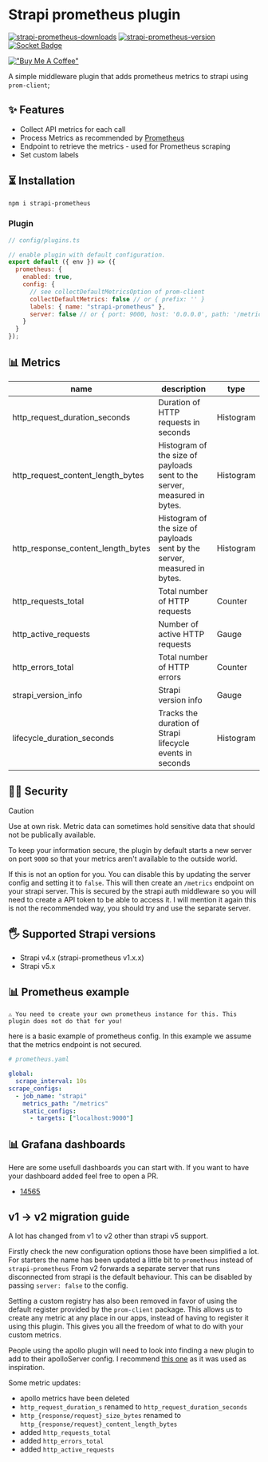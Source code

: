 # Strapi prometheus plugin

[![strapi-prometheus-downloads](https://img.shields.io/npm/dt/strapi-prometheus.svg?maxAge=3600)](https://www.npmjs.com/package/strapi-prometheus)
[![strapi-prometheus-version](https://img.shields.io/npm/v/strapi-prometheus?maxAge=3600)](https://www.npmjs.com/package/strapi-prometheus)
[![Socket Badge](https://socket.dev/api/badge/npm/package/strapi-prometheus/2.2.1)](https://socket.dev/npm/package/strapi-prometheus/overview/2.2.1)

[!["Buy Me A Coffee"](https://www.buymeacoffee.com/assets/img/custom_images/orange_img.png)](https://www.buymeacoffee.com/xanderd)

A simple middleware plugin that adds prometheus metrics to strapi using `prom-client`;

## ✨ Features

- Collect API metrics for each call
- Process Metrics as recommended by [Prometheus](https://prometheus.io/docs/instrumenting/writing_clientlibs/#standard-and-runtime-collectors)
- Endpoint to retrieve the metrics - used for Prometheus scraping
- Set custom labels

## ⏳ Installation

```bash
npm i strapi-prometheus
```

### Plugin

```js
// config/plugins.ts

// enable plugin with default configuration.
export default ({ env }) => ({
  prometheus: {
    enabled: true,
    config: {
      // see collectDefaultMetricsOption of prom-client
      collectDefaultMetrics: false // or { prefix: '' }
      labels: { name: "strapi-prometheus" },
      server: false // or { port: 9000, host: '0.0.0.0', path: '/metrics' }
    }
  }
});
```

## 📊 Metrics

|name|description|type|
|---|---|---|
|http_request_duration_seconds|Duration of HTTP requests in seconds|Histogram|
|http_request_content_length_bytes|Histogram of the size of payloads sent to the server, measured in bytes.|Histogram|
|http_response_content_length_bytes|Histogram of the size of payloads sent by the server, measured in bytes.|Histogram|
|http_requests_total|Total number of HTTP requests|Counter|
|http_active_requests|Number of active HTTP requests|Gauge|
|http_errors_total|Total number of HTTP errors|Counter|
|strapi_version_info|Strapi version info|Gauge|
|lifecycle_duration_seconds|Tracks the duration of Strapi lifecycle events in seconds|Histogram|

## 👮‍♀️ Security

> [!CAUTION]
> Use at own risk. Metric data can sometimes hold sensitive data that should not be publically available.

To keep your information secure, the plugin by default starts a new server on port `9000` so that your metrics aren't available to the outside world.

If this is not an option for you. You can disable this by updating the server config and setting it to `false`. This will then create an `/metrics` endpoint on your strapi server. This is secured by the strapi auth middleware so you will need to create a API token to be able to access it. I will mention it again this is not the recommended way, you should try and use the separate server.

## 🖐 Supported Strapi versions

- Strapi v4.x (strapi-prometheus v1.x.x)
- Strapi v5.x

## 📊 Prometheus example

`⚠️ You need to create your own prometheus instance for this. This plugin does not do that for you!`

here is a basic example of prometheus config. In this example we assume that the metrics endpoint is not secured.

```yml
# prometheus.yaml

global:
  scrape_interval: 10s
scrape_configs:
  - job_name: "strapi"
    metrics_path: "/metrics"
    static_configs:
      - targets: ["localhost:9000"]
```

## 📊 Grafana dashboards

Here are some usefull dashboards you can start with. If you want to have your dashboard added feel free to open a PR.

- [14565](https://grafana.com/grafana/dashboards/14565)

## v1 -> v2 migration guide

A lot has changed from v1 to v2 other than strapi v5 support.

Firstly check the new configuration options those have been simplified a lot.
For starters the name has been updated a little bit to `prometheus` instead of `strapi-prometheus`
From v2 forwards a separate server that runs disconnected from strapi is the default behaviour. This can be disabled by passing `server: false` to the config.

Setting a custom registry has also been removed in favor of using the default register provided by the `prom-client` package. This allows us to create any metric at any place in our apps, instead of having to register it using this plugin. This gives you all the freedom of what to do with your custom metrics.

People using the apollo plugin will need to look into finding a new plugin to add to their apolloServer config. I recommend [this one](https://github.com/bfmatei/apollo-prometheus-exporter) as it was used as inspiration.

Some metric updates:

- apollo metrics have been deleted
- `http_request_duration_s` renamed to `http_request_duration_seconds`
- `http_{response/request}_size_bytes` renamed to `http_{response/request}_content_length_bytes`
- added `http_requests_total`
- added `http_errors_total`
- added `http_active_requests`
